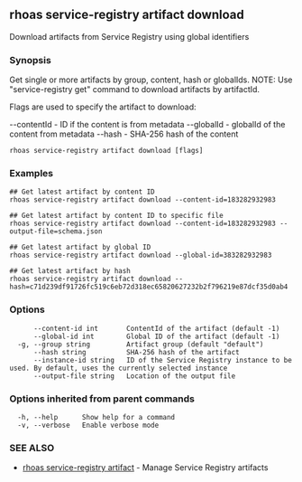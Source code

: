 ## rhoas service-registry artifact download

Download artifacts from Service Registry using global identifiers

### Synopsis

Get single or more artifacts by group, content, hash or globalIds.
NOTE: Use "service-registry get" command to download artifacts by artifactId.

Flags are used to specify the artifact to download:

--contentId - ID if the content is from metadata
--globalId - globalId of the content from metadata
--hash - SHA-256 hash of the content


```
rhoas service-registry artifact download [flags]
```

### Examples

```
## Get latest artifact by content ID
rhoas service-registry artifact download --content-id=183282932983

## Get latest artifact by content ID to specific file
rhoas service-registry artifact download --content-id=183282932983 --output-file=schema.json

## Get latest artifact by global ID
rhoas service-registry artifact download --global-id=383282932983

## Get latest artifact by hash
rhoas service-registry artifact download --hash=c71d239df91726fc519c6eb72d318ec65820627232b2f796219e87dcf35d0ab4

```

### Options

```
      --content-id int       ContentId of the artifact (default -1)
      --global-id int        Global ID of the artifact (default -1)
  -g, --group string         Artifact group (default "default")
      --hash string          SHA-256 hash of the artifact
      --instance-id string   ID of the Service Registry instance to be used. By default, uses the currently selected instance
      --output-file string   Location of the output file
```

### Options inherited from parent commands

```
  -h, --help      Show help for a command
  -v, --verbose   Enable verbose mode
```

### SEE ALSO

* [rhoas service-registry artifact](rhoas_service-registry_artifact.md)	 - Manage Service Registry artifacts

